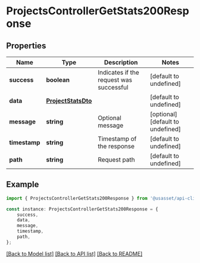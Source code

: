 # ProjectsControllerGetStats200Response


## Properties

Name | Type | Description | Notes
------------ | ------------- | ------------- | -------------
**success** | **boolean** | Indicates if the request was successful | [default to undefined]
**data** | [**ProjectStatsDto**](ProjectStatsDto.md) |  | [default to undefined]
**message** | **string** | Optional message | [optional] [default to undefined]
**timestamp** | **string** | Timestamp of the response | [default to undefined]
**path** | **string** | Request path | [default to undefined]

## Example

```typescript
import { ProjectsControllerGetStats200Response } from '@usasset/api-client';

const instance: ProjectsControllerGetStats200Response = {
    success,
    data,
    message,
    timestamp,
    path,
};
```

[[Back to Model list]](../README.md#documentation-for-models) [[Back to API list]](../README.md#documentation-for-api-endpoints) [[Back to README]](../README.md)
